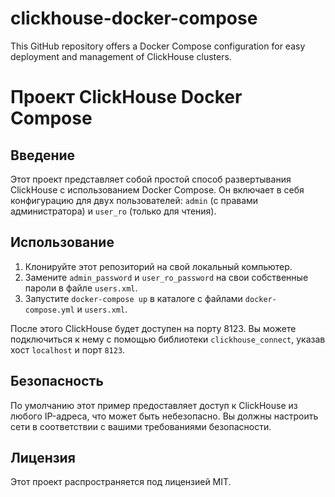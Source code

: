 # clickhouse-docker-compose
This GitHub repository offers a Docker Compose configuration for easy deployment and management of ClickHouse clusters.

# Проект ClickHouse Docker Compose

## Введение

Этот проект представляет собой простой способ развертывания ClickHouse с использованием Docker Compose. Он включает в себя конфигурацию для двух пользователей: `admin` (с правами администратора) и `user_ro` (только для чтения).

## Использование

1. Клонируйте этот репозиторий на свой локальный компьютер.
2. Замените `admin_password` и `user_ro_password` на свои собственные пароли в файле `users.xml`.
3. Запустите `docker-compose up` в каталоге с файлами `docker-compose.yml` и `users.xml`.

После этого ClickHouse будет доступен на порту 8123. Вы можете подключиться к нему с помощью библиотеки `clickhouse_connect`, указав хост `localhost` и порт `8123`.

## Безопасность

По умолчанию этот пример предоставляет доступ к ClickHouse из любого IP-адреса, что может быть небезопасно. Вы должны настроить сети в соответствии с вашими требованиями безопасности.

## Лицензия

Этот проект распространяется под лицензией MIT.
